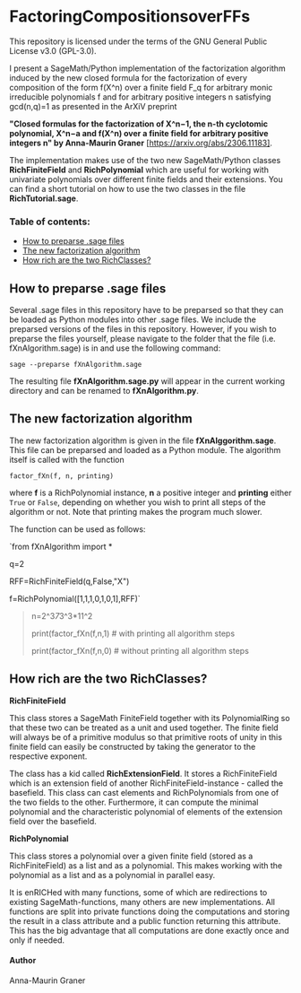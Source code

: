 # FactoringCompositionsoverFFs

This repository is licensed under the terms of the GNU General Public License v3.0 (GPL-3.0).

I present a SageMath/Python implementation of the factorization algorithm induced by the new closed formula for 
the factorization of every composition of the form f(X^n) over a finite field F_q for arbitrary monic irreducible polynomials f and for arbitrary positive integers n satisfying gcd(n,q)=1 as presented in the ArXiV preprint 

__"Closed formulas for the factorization of X^n−1, the n-th cyclotomic polynomial, X^n−a and f(X^n) over a finite field for arbitrary positive integers n" by Anna-Maurin Graner__ [https://arxiv.org/abs/2306.11183]. 

The implementation makes use of the two new SageMath/Python classes  __RichFiniteField__ and __RichPolynomial__  which are useful for working with univariate polynomials over different finite fields and their extensions. You can find a short tutorial on how to use the two classes in the file __RichTutorial.sage__. 

### Table of contents:
- [How to preparse .sage files](https://github.com/amg-code/FactoringCompositionsoverFFs#how-to-preparse-sage-files)
- [The new factorization algorithm](https://github.com/amg-code/FactoringCompositionsoverFFs#the-new-xn-factorization-algorithm)
- [How rich are the two RichClasses?](https://github.com/amg-code/FactoringCompositionsoverFFs#how-rich-are-the-two-richclasses)

## How to preparse .sage files

Several .sage files in this repository have to be preparsed so that they can be loaded as Python modules into other .sage files. We include the preparsed versions of the files in this repository. However, if you wish to preparse the files yourself, please navigate to the folder that the file (i.e. fXnAlgorithm.sage) is in and use the following command:

`sage --preparse fXnAlgorithm.sage`

The resulting file __fXnAlgorithm.sage.py__ will appear in the current working directory and can be renamed to __fXnAlgorithm.py__. 




## The new factorization algorithm

The new factorization algorithm is given in the file __fXnAlggorithm.sage__. This file can be preparsed and loaded as a Python module. The algorithm itself is called with the function

`factor_fXn(f, n, printing)`

where __f__ is a RichPolynomial instance, __n__ a positive integer and __printing__ either `True` or `False`, depending on whether you wish to print all steps of the algorithm or not. Note that printing makes the program much slower. 

The function can be used as follows:

`from fXnAlgorithm import *

q=2

RFF=RichFiniteField(q,False,"X")

f=RichPolynomial([1,1,1,0,1,0,1],RFF)`

> 
> n=2^3*7*3^3*11^2
>
> 
> print(factor_fXn(f,n,1) # with printing all algorithm steps
> 
> print(factor_fXn(f,n,0) # without printing all algorithm steps
> 



## How rich are the two RichClasses?
__RichFiniteField__ 

This class stores a SageMath FiniteField together with its PolynomialRing so that these two can be treated as a unit and used together. The finite field will always be of a primitive modulus so that primitive roots of unity in this finite field can easily be constructed by taking the generator to the respective exponent. 

The class has a kid called __RichExtensionField__. It stores a RichFiniteField which is an extension field of another RichFiniteField-instance - called the basefield. This class can cast elements and RichPolynomials from one of the two fields to the other. Furthermore, it can compute the minimal polynomial and the characteristic polynomial of elements of the extension field over the basefield. 

__RichPolynomial__ 

This class stores a polynomial over a given finite field (stored as a RichFiniteField) as a list and as a polynomial. This makes working with the polynomial as a list and as a polynomial in parallel easy.

It is enRICHed with many functions, some of which are redirections to existing SageMath-functions, many others are new implementations. 
All functions are split into private functions doing the computations and storing the result in a class attribute and a public function returning this attribute. This has the big advantage that all computations are done exactly once and only if needed. 



#### Author
Anna-Maurin Graner

